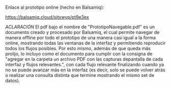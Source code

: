 Enlace al prototipo online (hecho en Balsamiq):

https://balsamiq.cloud/sitxwyp/pt9e3ex

*ACLARACIÓN* El pdf bajo el nombre de "PrototipoNavegable.pdf" es un documento creado y procesado por Balsamiq,
el cual permite navegar de manera offline por todo el prototipo de una manera casi igual a la forma online,
mostrando todas las ventanas de la interfaz y permitiendo reproducir todos los flujos posibles.
    Por esto mismo, además de que queda más prolijo, lo incluyo como el documento para cumplir con la consigna de
"agregar en la carpeta un archivo PDF con las capturas depantalla de cada interfaz y flujos relevantes.", con cada
flujo relevante finalizando cuando ya no se puede avanzar más en la interfaz (es decir, solo se puede volver atrás
o realizar una consulta distinta que termine mostrando el mismo set de datos).